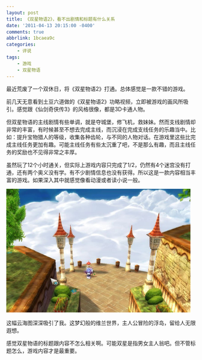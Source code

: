 ```yaml
---
layout: post
title: 《双星物语2》，看不出剧情和标题有什么关系
date: '2011-04-13 20:15:00 -0400'
comments: true
abbrlink: 1bcaea9c
categories:
	- 评说
tags:
	- 游戏
	- 双星物语
---
```

最近荒废了一个双休日，将《双星物语2》打通。总体感觉是一款不错的游戏。

前几天无意看到土豆六道做的《双星物语2》功略视频，立即被游戏的画风所吸引。感觉跟《仙剑奇侠传3》的风格很像，都是3D卡通人物。

但双星物语的主线剧情有些单调，就是夺城堡，修飞机，救妹妹。然而支线剧情却非常的丰富，有时候甚至不想去完成主线，而沉浸在完成支线任务的乐趣当中。比如：提升宝物猎人的等级，收集各种齿轮，与不同的人物对话。在游戏里这些比完成主线任务更加有趣。可能主线任务有些太沉重了吧，不是那么有趣，而且主线任务的奖励也不见得非常之丰厚。

虽然玩了12个小时通关，但实际上游戏内容只完成了1/2，仍然有4个迷宫没有打通，还有两个奥义没有学。有不少剧情信息也没有获得。所以这是一款内容相当丰富的游戏。如果深入其中就感觉像看动漫或者读小说一般。

![](/img/doubleStarStory_Cloud.jpeg)

这幅云海图深深吸引了我。这梦幻般的维兰世界，主人公冒险的浮岛，留给人无限遐想。

感觉双星物语的标题跟内容不怎么相关啊。可能双星是指男女主人翁吧。但不管标题怎么，游戏内容才是最重要。
